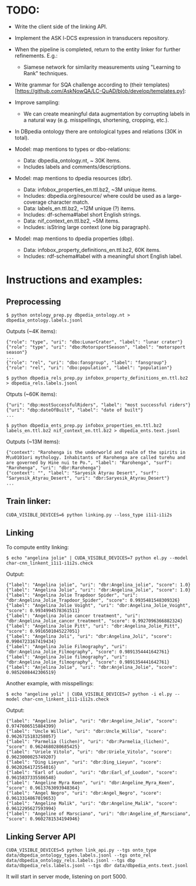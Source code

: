 # TODO:
* Write the client side of the linking API.
* Implement the ASK l-DCS expression in transducers repository.
* When the pipeline is completed, return to the entity linker for further refinements. E.g.:
  * Siamese network for similarity measurements using "Learning to Rank" techniques.
* Write grammar for SQA challenge according to (their templates)[https://github.com/AskNowQA/LC-QuAD/blob/develop/templates.py]:
* Improve sampling:
  * We can create meaningful data augmentation by corrupting
    labels in a natural way (e.g. misspellings, shortening, cropping, etc.).

* In DBpedia ontology there are ontological types and relations (30K in total).
* Model: map mentions to types or dbo-relations:
  * Data: dbpedia_ontology.nt, ~ 30K items.
  * Includes labels and comments/descriptions.
* Model: map mentions to dpedia resources (dbr).
  * Data: infobox_properties_en.ttl.bz2, ~3M unique items.
  * Includes: dbpedia.org/resource/<Name> where <Name> could be used as a large-coverage character match.
  * Data: labels_en.ttl.bz2, ~12M unique (?) items.
  * Includes: df-schema#label short English strings.
  * Data: nif_context_en.ttl.bz2, ~5M items.
  * Includes: isString large context (one big paragraph).
* Model: map mentions to dpedia properties (dbp).
  * Data: infobox_property_definitions_en.ttl.bz2, 60K items.
  * Includes: rdf-schema#label with a meaningful short English label.

# Instructions and examples:

## Preprocessing
```
$ python ontology_prep.py dbpedia_ontology.nt > dbpedia_ontology.labels.jsonl
```

Outputs (~4K items):

```
{"role": "type", "uri": "dbo:LunarCrater", "label": "lunar crater"}
{"role": "type", "uri": "dbo:MotorsportSeason", "label": "motorsport season"}
...
{"role": "rel", "uri": "dbo:fansgroup", "label": "fansgroup"}
{"role": "rel", "uri": "dbo:population", "label": "population"}
```

```
$ python dbpedia_rels_prep.py infobox_property_definitions_en.ttl.bz2 > dbpedia_rels.labels.jsonl
```

Otputs (~60K items):

```
{"uri": "dbp:mostSuccessfulRiders", "label": "most successful riders"}
{"uri": "dbp:dateOfBuilt", "label": "date of built"}
...
```

```
$ python dbpedia_ents_prep.py infobox_properties_en.ttl.bz2 labels_en.ttl.bz2 nif_context_en.ttl.bz2 > dbpedia_ents.text.jsonl
```

Outputs (~13M items):

```
{"context": "Rarohenga is the underworld and realm of the spirits in M\u0101ori mythology. Inhabitants of Rarohenga are called turehu and are governed by Hine nui te Po.", "label": "Rarohenga", "surf": "Rarohenga", "uri": "dbr:Rarohenga"}
{"context": "", "label": "Saryesik Atyrau Desert", "surf": "Saryesik_Atyrau_Desert", "uri": "dbr:Saryesik_Atyrau_Desert"}
...
```


## Train linker:

```
CUDA_VISIBLE_DEVICES=6 python linking.py --loss_type i1i1-i1i2s
```

## Linking
To compute entity linking:

```
$ echo "angelina jolie" | CUDA_VISIBLE_DEVICES=7 python el.py --model char-cnn_linkent_i1i1-i1i2s.check
```

Output:

```
{"label": "Angelina jolie", "uri": "dbr:Angelina_jolie", "score": 1.0}
{"label": "Angelina Jolie", "uri": "dbr:Angelina_Jolie", "score": 1.0}
{"label": "Angelina Jolie Trapdoor Spider", "uri": "dbr:Angelina_Jolie_Trapdoor_Spider", "score": 0.9935481548309326}
{"label": "Angelina Jolie Voight", "uri": "dbr:Angelina_Jolie_Voight", "score": 0.9934994578361511}
{"label": "Angelina Jolie cancer treatment", "uri": "dbr:Angelina_Jolie_cancer_treatment", "score": 0.9927096366882324}
{"label": "Angelina Jolie Pitt", "uri": "dbr:Angelina_Jolie_Pitt", "score": 0.9916501045227051}
{"label": "Angelina Joli", "uri": "dbr:Angelina_Joli", "score": 0.9904723167419434}
{"label": "Angelina Jolie Filmography", "uri": "dbr:Angelina_Jolie_Filmography", "score": 0.9891354441642761}
{"label": "Angelina Jolie filmography", "uri": "dbr:Angelina_Jolie_filmography", "score": 0.9891354441642761}
{"label": "Anjelina Jolie", "uri": "dbr:Anjelina_Jolie", "score": 0.9852608442306519}
```

Another example, with misspellings:

```
$ echo "angeline yoli" | CUDA_VISIBLE_DEVICES=7 python -i el.py --model char-cnn_linkent_i1i1-i1i2s.check
```

Output:

```
{"label": "Angeline Jolie", "uri": "dbr:Angeline_Jolie", "score": 0.9747606515884399}
{"label": "Uncle Willie", "uri": "dbr:Uncle_Willie", "score": 0.9626715183258057}
{"label": "Parmelia (lichen)", "uri": "dbr:Parmelia_(lichen)", "score": 0.9624680280685425}
{"label": "Uriele Vitolo", "uri": "dbr:Uriele_Vitolo", "score": 0.9623000025749207}
{"label": "Ding Lieyun", "uri": "dbr:Ding_Lieyun", "score": 0.9620264172554016}
{"label": "Earl of Loudon", "uri": "dbr:Earl_of_Loudon", "score": 0.9615837335586548}
{"label": "Angeline Myra Keen", "uri": "dbr:Angeline_Myra_Keen", "score": 0.9613763093948364}
{"label": "Angel Negro", "uri": "dbr:Angel_Negro", "score": 0.9613314867019653}
{"label": "Angeline Malik", "uri": "dbr:Angeline_Malik", "score": 0.9612295627593994}
{"label": "Angeline of Marsciano", "uri": "dbr:Angeline_of_Marsciano", "score": 0.9602781534194946}
```

## Linking Server API

```
CUDA_VISIBLE_DEVICES=5 python link_api.py --tgs onto_type data/dbpedia_ontology_types.labels.jsonl --tgs onto_rel data/dbpedia_ontology_rels.labels.jsonl --tgs dbp data/dbpedia_rels.labels.jsonl --tgs dbr data/dbpedia_ents.text.jsonl
```

It will start in server mode, listening on port 5000.
